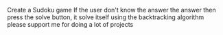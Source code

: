 Create a Sudoku game
If the user don't know the answer the answer then press the solve button, it solve itself using the backtracking algorithm
please support me for doing a lot of projects
